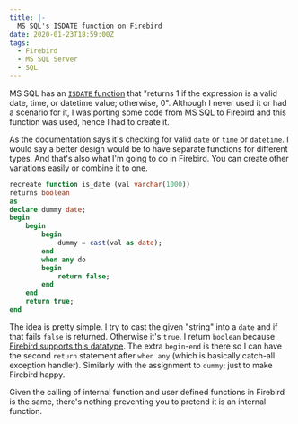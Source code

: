 ```yaml
---
title: |-
  MS SQL's ISDATE function on Firebird
date: 2020-01-23T18:59:00Z
tags:
  - Firebird
  - MS SQL Server
  - SQL
---
```

MS SQL has an [`ISDATE` function][1] that "returns 1 if the expression is a valid date, time, or datetime value; otherwise, 0". Although I never used it or had a scenario for it, I was porting some code from MS SQL to Firebird and this function was used, hence I had to create it.

<!-- excerpt -->

As the documentation says it's checking for valid `date` or `time` or `datetime`. I would say a better design would be to have separate functions for different types. And that's also what I'm going to do in Firebird. You can create other variations easily or combine it to one.

```sql
recreate function is_date (val varchar(1000))
returns boolean
as
declare dummy date;
begin
	begin
		begin
			dummy = cast(val as date);
		end
		when any do
		begin
			return false;
		end
	end
	return true;
end
```

The idea is pretty simple. I try to cast the given "string" into a `date` and if that fails `false` is returned. Otherwise it's `true`. I return `boolean` because [Firebird supports this datatype][2]. The extra `begin`-`end` is there so I can have the second `return` statement after `when any` (which is basically catch-all exception handler). Similarly with the assignment to `dummy`; just to make Firebird happy.

Given the calling of internal function and user defined functions in Firebird is the same, there's nothing preventing you to pretend it is an internal function.

[1]: https://docs.microsoft.com/en-us/sql/t-sql/functions/isdate-transact-sql
[2]: https://firebirdsql.org/file/documentation/release_notes/html/en/3_0/rnfb30-ddl-enhance.html#rnfb30-ddl-boolean